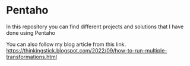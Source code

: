 # Pentaho
In this repository you can find different projects and solutions that I have done using Pentaho 

You can also follow my blog article from this link.
https://thinkingstick.blogspot.com/2022/09/how-to-run-multiple-transformations.html

